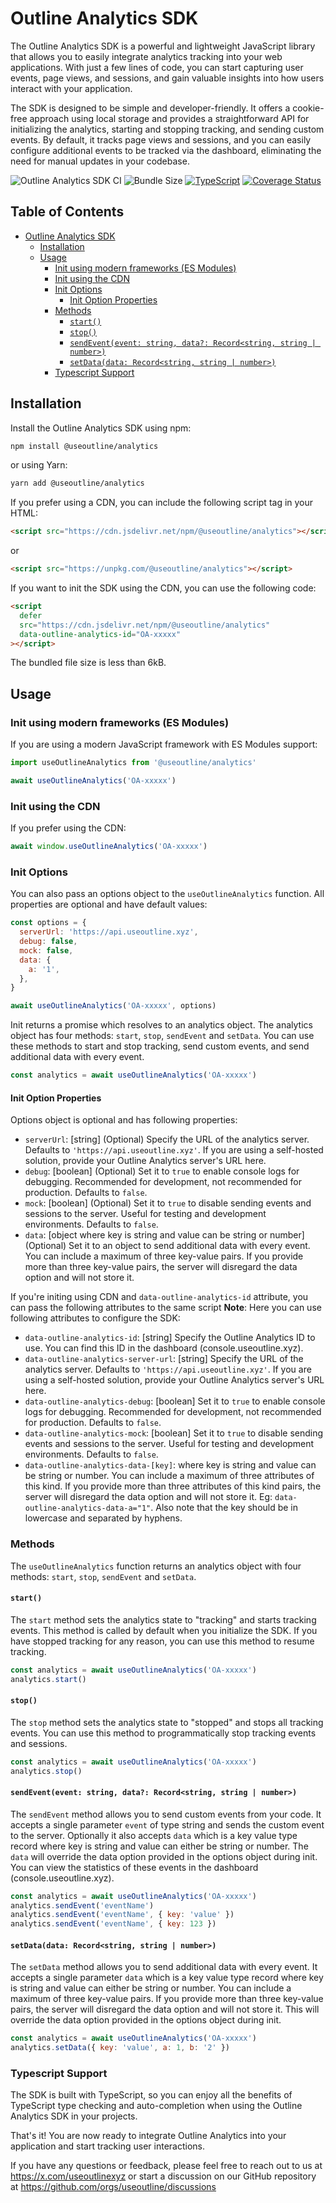 # Outline Analytics SDK

The Outline Analytics SDK is a powerful and lightweight JavaScript library that allows you to easily integrate analytics tracking into your web applications. With just a few lines of code, you can start capturing user events, page views, and sessions, and gain valuable insights into how users interact with your application.

The SDK is designed to be simple and developer-friendly. It offers a cookie-free approach using local storage and provides a straightforward API for initializing the analytics, starting and stopping tracking, and sending custom events. By default, it tracks page views and sessions, and you can easily configure additional events to be tracked via the dashboard, eliminating the need for manual updates in your codebase.

![Outline Analytics SDK CI](https://github.com/useoutline/analytics-sdk/actions/workflows/node-ci.yml/badge.svg) ![Bundle Size](https://edge.bundlejs.com/badge?q=@useoutline/analytics) [![TypeScript](https://img.shields.io/badge/%3C%2F%3E-TypeScript-%230074c1.svg)](http://www.typescriptlang.org/) [![Coverage Status](https://coveralls.io/repos/github/useoutline/analytics-sdk/badge.svg)](https://coveralls.io/github/useoutline/analytics-sdk)

## Table of Contents

- [Outline Analytics SDK](#outline-analytics-sdk)
  - [Installation](#installation)
  - [Usage](#usage)
    - [Init using modern frameworks (ES Modules)](#init-using-modern-frameworks-es-modules)
    - [Init using the CDN](#init-using-the-cdn)
    - [Init Options](#init-options)
      - [Init Option Properties](#init-option-properties)
    - [Methods](#methods)
      - [`start()`](#start)
      - [`stop()`](#stop)
      - [`sendEvent(event: string, data?: Record<string, string | number>)`](#sendeventevent-string-data-recordstring-string--number)
      - [`setData(data: Record<string, string | number>)`](#setdatadata-recordstring-string--number)
    - [Typescript Support](#typescript-support)

## Installation

Install the Outline Analytics SDK using npm:

```bash
npm install @useoutline/analytics
```

or using Yarn:

```bash
yarn add @useoutline/analytics
```

If you prefer using a CDN, you can include the following script tag in your HTML:

```html
<script src="https://cdn.jsdelivr.net/npm/@useoutline/analytics"></script>
```

or

```html
<script src="https://unpkg.com/@useoutline/analytics"></script>
```

If you want to init the SDK using the CDN, you can use the following code:

```html
<script
  defer
  src="https://cdn.jsdelivr.net/npm/@useoutline/analytics"
  data-outline-analytics-id="OA-xxxxx"
></script>
```

The bundled file size is less than 6kB.

## Usage

### Init using modern frameworks (ES Modules)

If you are using a modern JavaScript framework with ES Modules support:

```javascript
import useOutlineAnalytics from '@useoutline/analytics'

await useOutlineAnalytics('OA-xxxxx')
```

### Init using the CDN

If you prefer using the CDN:

```javascript
await window.useOutlineAnalytics('OA-xxxxx')
```

### Init Options

You can also pass an options object to the `useOutlineAnalytics` function. All properties are optional and have default values:

```javascript
const options = {
  serverUrl: 'https://api.useoutline.xyz',
  debug: false,
  mock: false,
  data: {
    a: '1',
  },
}

await useOutlineAnalytics('OA-xxxxx', options)
```

Init returns a promise which resolves to an analytics object. The analytics object has four methods: `start`, `stop`, `sendEvent` and `setData`. You can use these methods to start and stop tracking, send custom events, and send additional data with every event.

```javascript
const analytics = await useOutlineAnalytics('OA-xxxxx')
```

#### Init Option Properties

Options object is optional and has following properties:

- `serverUrl`: [string] (Optional) Specify the URL of the analytics server. Defaults to `'https://api.useoutline.xyz'`. If you are using a self-hosted solution, provide your Outline Analytics server's URL here.
- `debug`: [boolean] (Optional) Set it to `true` to enable console logs for debugging. Recommended for development, not recommended for production. Defaults to `false`.
- `mock`: [boolean] (Optional) Set it to `true` to disable sending events and sessions to the server. Useful for testing and development environments. Defaults to `false`.
- `data`: [object where key is string and value can be string or number] (Optional) Set it to an object to send additional data with every event. You can include a maximum of three key-value pairs. If you provide more than three key-value pairs, the server will disregard the data option and will not store it.

If you're initing using CDN and `data-outline-analytics-id` attribute, you can pass the following attributes to the same script
**Note**: Here you can use following attributes to configure the SDK:

- `data-outline-analytics-id`: [string] Specify the Outline Analytics ID to use. You can find this ID in the dashboard (console.useoutline.xyz).
- `data-outline-analytics-server-url`: [string] Specify the URL of the analytics server. Defaults to `'https://api.useoutline.xyz'`. If you are using a self-hosted solution, provide your Outline Analytics server's URL here.
- `data-outline-analytics-debug`: [boolean] Set it to `true` to enable console logs for debugging. Recommended for development, not recommended for production. Defaults to `false`.
- `data-outline-analytics-mock`: [boolean] Set it to `true` to disable sending events and sessions to the server. Useful for testing and development environments. Defaults to `false`.
- `data-outline-analytics-data-[key]`: where key is string and value can be string or number. You can include a maximum of three attributes of this kind. If you provide more than three attributes of this kind pairs, the server will disregard the data option and will not store it. Eg: `data-outline-analytics-data-a="1"`. Also note that the key should be in lowercase and separated by hyphens.

### Methods

The `useOutlineAnalytics` function returns an analytics object with four methods: `start`, `stop`, `sendEvent` and `setData`.

#### `start()`

The `start` method sets the analytics state to "tracking" and starts tracking events. This method is called by default when you initialize the SDK. If you have stopped tracking for any reason, you can use this method to resume tracking.

```javascript
const analytics = await useOutlineAnalytics('OA-xxxxx')
analytics.start()
```

#### `stop()`

The `stop` method sets the analytics state to "stopped" and stops all tracking events. You can use this method to programmatically stop tracking events and sessions.

```javascript
const analytics = await useOutlineAnalytics('OA-xxxxx')
analytics.stop()
```

#### `sendEvent(event: string, data?: Record<string, string | number>)`

The `sendEvent` method allows you to send custom events from your code. It accepts a single parameter `event` of type string and sends the custom event to the server. Optionally it also accepts `data` which is a key value type record where key is string and value can either be string or number. The `data` will override the data option provided in the options object during init. You can view the statistics of these events in the dashboard (console.useoutline.xyz).

```javascript
const analytics = await useOutlineAnalytics('OA-xxxxx')
analytics.sendEvent('eventName')
analytics.sendEvent('eventName', { key: 'value' })
analytics.sendEvent('eventName', { key: 123 })
```

#### `setData(data: Record<string, string | number>)`

The `setData` method allows you to send additional data with every event. It accepts a single parameter `data` which is a key value type record where key is string and value can either be string or number. You can include a maximum of three key-value pairs. If you provide more than three key-value pairs, the server will disregard the data option and will not store it. This will override the data option provided in the options object during init.

```javascript
const analytics = await useOutlineAnalytics('OA-xxxxx')
analytics.setData({ key: 'value', a: 1, b: '2' })
```

### Typescript Support

The SDK is built with TypeScript, so you can enjoy all the benefits of TypeScript type checking and auto-completion when using the Outline Analytics SDK in your projects.

That's it! You are now ready to integrate Outline Analytics into your application and start tracking user interactions.

If you have any questions or feedback, please feel free to reach out to us at <https://x.com/useoutlinexyz> or start a discussion on our GitHub repository at <https://github.com/orgs/useoutline/discussions>
